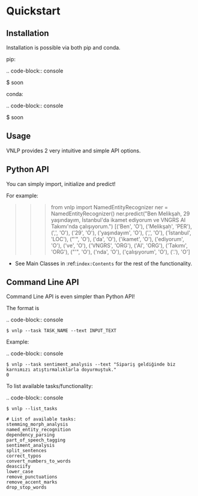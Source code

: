 Quickstart
===================================

Installation
------------

Installation is possible via both pip and conda.

pip:

.. code-block:: console

   $ soon

conda:

.. code-block:: console

   $ soon


Usage
----------------

VNLP provides 2 very intuitive and simple API options.

Python API
----------------

You can simply import, initialize and predict!

For example:

>>> from vnlp import NamedEntityRecognizer
>>> ner = NamedEntityRecognizer()
>>> ner.predict("Ben Melikşah, 29 yaşındayım, İstanbul'da ikamet ediyorum ve VNGRS AI Takımı'nda çalışıyorum.")
[('Ben', 'O'),
('Melikşah', 'PER'),
(',', 'O'),
('29', 'O'),
('yaşındayım', 'O'),
(',', 'O'),
('İstanbul', 'LOC'),
("'", 'O'),
('da', 'O'),
('ikamet', 'O'),
('ediyorum', 'O'),
('ve', 'O'),
('VNGRS', 'ORG'),
('AI', 'ORG'),
('Takımı', 'ORG'),
("'", 'O'),
('nda', 'O'),
('çalışıyorum', 'O'),
('.'), 'O']


- See Main Classes in :ref:`index:Contents` for the rest of the functionality.


Command Line API
----------------
Command Line API is even simpler than Python API!

The format is

.. code-block:: console

    $ vnlp --task TASK_NAME --text INPUT_TEXT

Example:

.. code-block:: console

    $ vnlp --task sentiment_analysis --text "Sipariş geldiğinde biz karnımızı atıştırmalıklarla doyurmuştuk."
    0

To list available tasks/functionality:

.. code-block:: console

    $ vnlp --list_tasks

    # List of available tasks:
    stemming_morph_analysis
    named_entity_recognition
    dependency_parsing
    part_of_speech_tagging
    sentiment_analysis
    split_sentences
    correct_typos
    convert_numbers_to_words
    deasciify
    lower_case
    remove_punctuations
    remove_accent_marks
    drop_stop_words
